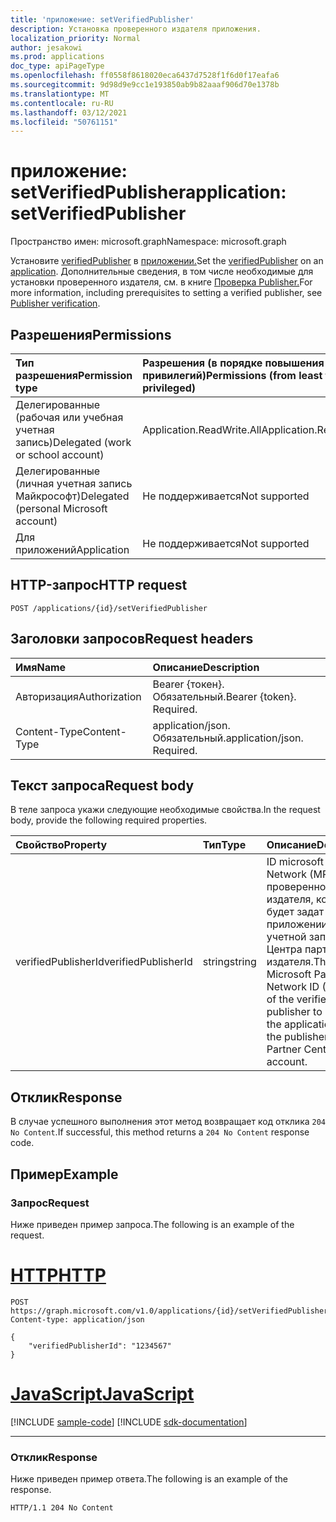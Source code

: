 ```yaml
---
title: 'приложение: setVerifiedPublisher'
description: Установка проверенного издателя приложения.
localization_priority: Normal
author: jesakowi
ms.prod: applications
doc_type: apiPageType
ms.openlocfilehash: ff0558f8618020eca6437d7528f1f6d0f17eafa6
ms.sourcegitcommit: 9d98d9e9cc1e193850ab9b82aaaf906d70e1378b
ms.translationtype: MT
ms.contentlocale: ru-RU
ms.lasthandoff: 03/12/2021
ms.locfileid: "50761151"
---
```

# <a name="application-setverifiedpublisher"></a><span data-ttu-id="19e2b-103">приложение: setVerifiedPublisher</span><span class="sxs-lookup"><span data-stu-id="19e2b-103">application: setVerifiedPublisher</span></span>

<span data-ttu-id="19e2b-104">Пространство имен: microsoft.graph</span><span class="sxs-lookup"><span data-stu-id="19e2b-104">Namespace: microsoft.graph</span></span>

<span data-ttu-id="19e2b-105">Установите [verifiedPublisher](../resources/verifiedPublisher.md) в [приложении.](../resources/application.md)</span><span class="sxs-lookup"><span data-stu-id="19e2b-105">Set the [verifiedPublisher](../resources/verifiedPublisher.md) on an [application](../resources/application.md).</span></span> <span data-ttu-id="19e2b-106">Дополнительные сведения, в том числе необходимые для установки проверенного издателя, см. в книге [Проверка Publisher.](/azure/active-directory/develop/publisher-verification-overview)</span><span class="sxs-lookup"><span data-stu-id="19e2b-106">For more information, including prerequisites to setting a verified publisher, see [Publisher verification](/azure/active-directory/develop/publisher-verification-overview).</span></span>

## <a name="permissions"></a><span data-ttu-id="19e2b-107">Разрешения</span><span class="sxs-lookup"><span data-stu-id="19e2b-107">Permissions</span></span>

|<span data-ttu-id="19e2b-108">Тип разрешения</span><span class="sxs-lookup"><span data-stu-id="19e2b-108">Permission type</span></span>      | <span data-ttu-id="19e2b-109">Разрешения (в порядке повышения привилегий)</span><span class="sxs-lookup"><span data-stu-id="19e2b-109">Permissions (from least to most privileged)</span></span>              |
|:--------------------|:---------------------------------------------------------|
|<span data-ttu-id="19e2b-110">Делегированные (рабочая или учебная учетная запись)</span><span class="sxs-lookup"><span data-stu-id="19e2b-110">Delegated (work or school account)</span></span> | <span data-ttu-id="19e2b-111">Application.ReadWrite.All</span><span class="sxs-lookup"><span data-stu-id="19e2b-111">Application.ReadWrite.All</span></span> |
|<span data-ttu-id="19e2b-112">Делегированные (личная учетная запись Майкрософт)</span><span class="sxs-lookup"><span data-stu-id="19e2b-112">Delegated (personal Microsoft account)</span></span> | <span data-ttu-id="19e2b-113">Не поддерживается</span><span class="sxs-lookup"><span data-stu-id="19e2b-113">Not supported</span></span> |
|<span data-ttu-id="19e2b-114">Для приложений</span><span class="sxs-lookup"><span data-stu-id="19e2b-114">Application</span></span> | <span data-ttu-id="19e2b-115">Не поддерживается</span><span class="sxs-lookup"><span data-stu-id="19e2b-115">Not supported</span></span> |

## <a name="http-request"></a><span data-ttu-id="19e2b-116">HTTP-запрос</span><span class="sxs-lookup"><span data-stu-id="19e2b-116">HTTP request</span></span>

<!-- { "blockType": "ignored" } -->

```http
POST /applications/{id}/setVerifiedPublisher
```

## <a name="request-headers"></a><span data-ttu-id="19e2b-117">Заголовки запросов</span><span class="sxs-lookup"><span data-stu-id="19e2b-117">Request headers</span></span>

| <span data-ttu-id="19e2b-118">Имя</span><span class="sxs-lookup"><span data-stu-id="19e2b-118">Name</span></span>           | <span data-ttu-id="19e2b-119">Описание</span><span class="sxs-lookup"><span data-stu-id="19e2b-119">Description</span></span>                |
|:---------------|:---------------------------|
| <span data-ttu-id="19e2b-120">Авторизация</span><span class="sxs-lookup"><span data-stu-id="19e2b-120">Authorization</span></span>  | <span data-ttu-id="19e2b-p102">Bearer {токен}. Обязательный.</span><span class="sxs-lookup"><span data-stu-id="19e2b-p102">Bearer {token}. Required.</span></span>  |
| <span data-ttu-id="19e2b-123">Content-Type</span><span class="sxs-lookup"><span data-stu-id="19e2b-123">Content-Type</span></span>   | <span data-ttu-id="19e2b-p103">application/json. Обязательный.</span><span class="sxs-lookup"><span data-stu-id="19e2b-p103">application/json. Required.</span></span>|

## <a name="request-body"></a><span data-ttu-id="19e2b-126">Текст запроса</span><span class="sxs-lookup"><span data-stu-id="19e2b-126">Request body</span></span>

<span data-ttu-id="19e2b-127">В теле запроса укажи следующие необходимые свойства.</span><span class="sxs-lookup"><span data-stu-id="19e2b-127">In the request body, provide the following required properties.</span></span>

| <span data-ttu-id="19e2b-128">Свойство</span><span class="sxs-lookup"><span data-stu-id="19e2b-128">Property</span></span>     | <span data-ttu-id="19e2b-129">Тип</span><span class="sxs-lookup"><span data-stu-id="19e2b-129">Type</span></span>   |<span data-ttu-id="19e2b-130">Описание</span><span class="sxs-lookup"><span data-stu-id="19e2b-130">Description</span></span>|
|:---------------|:--------|:----------|
| <span data-ttu-id="19e2b-131">verifiedPublisherId</span><span class="sxs-lookup"><span data-stu-id="19e2b-131">verifiedPublisherId</span></span> | <span data-ttu-id="19e2b-132">string</span><span class="sxs-lookup"><span data-stu-id="19e2b-132">string</span></span> | <span data-ttu-id="19e2b-133">ID microsoft Partner Network (MPNID) проверенного издателя, который будет задат в приложении, из учетной записи Центра партнеров издателя.</span><span class="sxs-lookup"><span data-stu-id="19e2b-133">The Microsoft Partner Network ID (MPNID) of the verified publisher to be set on the application, from the publisher's Partner Center account.</span></span> |

## <a name="response"></a><span data-ttu-id="19e2b-134">Отклик</span><span class="sxs-lookup"><span data-stu-id="19e2b-134">Response</span></span>

<span data-ttu-id="19e2b-135">В случае успешного выполнения этот метод возвращает код отклика `204 No Content`.</span><span class="sxs-lookup"><span data-stu-id="19e2b-135">If successful, this method returns a `204 No Content` response code.</span></span>

## <a name="example"></a><span data-ttu-id="19e2b-136">Пример</span><span class="sxs-lookup"><span data-stu-id="19e2b-136">Example</span></span>

### <a name="request"></a><span data-ttu-id="19e2b-137">Запрос</span><span class="sxs-lookup"><span data-stu-id="19e2b-137">Request</span></span>

<span data-ttu-id="19e2b-138">Ниже приведен пример запроса.</span><span class="sxs-lookup"><span data-stu-id="19e2b-138">The following is an example of the request.</span></span>


# <a name="http"></a>[<span data-ttu-id="19e2b-139">HTTP</span><span class="sxs-lookup"><span data-stu-id="19e2b-139">HTTP</span></span>](#tab/http)
<!-- {
  "blockType": "request",
  "name": "application_setverifiedpublisher"
}-->

```http
POST https://graph.microsoft.com/v1.0/applications/{id}/setVerifiedPublisher
Content-type: application/json

{
    "verifiedPublisherId": "1234567"
}
```
# <a name="javascript"></a>[<span data-ttu-id="19e2b-140">JavaScript</span><span class="sxs-lookup"><span data-stu-id="19e2b-140">JavaScript</span></span>](#tab/javascript)
[!INCLUDE [sample-code](../includes/snippets/javascript/application-setverifiedpublisher-javascript-snippets.md)]
[!INCLUDE [sdk-documentation](../includes/snippets/snippets-sdk-documentation-link.md)]

---


### <a name="response"></a><span data-ttu-id="19e2b-141">Отклик</span><span class="sxs-lookup"><span data-stu-id="19e2b-141">Response</span></span>

<span data-ttu-id="19e2b-142">Ниже приведен пример ответа.</span><span class="sxs-lookup"><span data-stu-id="19e2b-142">The following is an example of the response.</span></span>

<!-- {
  "blockType": "response",
  "truncated": true
} -->

```http
HTTP/1.1 204 No Content
```

<!-- uuid: 8c7a28dd-cebd-4dc0-b195-b2c7476e7a65
2020-09-09 21:28:30 UTC -->
<!-- {
  "type": "#page.annotation",
  "description": "application: setVerifiedPublisher",
  "keywords": "",
  "section": "documentation",
  "tocPath": "",
  "suppressions": []
}-->
